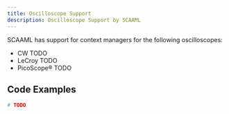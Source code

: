 ```yaml
---
title: Oscilloscope Support
description: Oscilloscope Support by SCAAML
---
```


SCAAML has support for context managers for the following oscilloscopes:

-   CW TODO
-   LeCroy TODO
-   PicoScope&reg; TODO

## Code Examples

```python
# TODO
```
